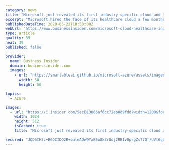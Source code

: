 ```yaml
---
category: news
title: "Microsoft just revealed its first industry-specific cloud and these recent hires hint which industries could be next"
excerpt: "Microsoft hired the face of its healthcare cloud a few months before it hired two other executives with industry-specific expertise."
publishedDateTime: 2020-05-22T18:58:00Z
webUrl: "https://www.businessinsider.com/microsoft-cloud-healthcare-indsutry-specific-hires-2020-5"
type: article
quality: 39
heat: 39
published: false

provider:
  name: Business Insider
  domain: businessinsider.com
  images:
    - url: "https://smartableai.github.io/microsoft-azure/assets/images/organizations/businessinsider.com-50x50.jpg"
      width: 50
      height: 50

topics:
  - Azure

images:
  - url: "https://i.insider.com/5ec813865af6cc72eb0d9fdd?width=1200&format=jpeg"
    width: 1024
    height: 512
    isCached: true
    title: "Microsoft just revealed its first industry-specific cloud and these recent hires hint which industries could be next"

secured: "JQD6IH3z+E6QCIDQ2R+oaleAQW9YxE5w8kZrUdj2RB1v0prgZs77Qf/UVt6qUAlAT/RlJvgvMJE7UAqAXwX5aBFCYjnpgu+AAgpQzQDV/ISyRdOya88W0bb2rNlPm+Tsw8lUjUKrQeAs99DJ6JIp3t2A+2rNP22MOqyJsq6eVZf1siTbKQW0qH6fvIXlp6qKpwiWoS8ug3n6jA6nGRdckbR8fBWIUGKJp1wTqdUULiBa5ltAB5vA21c0XVIN2/ZeRC6WzuaeZ/7ZPqx5tlgZY9bSEa6WSEAgq6xdbQ2nQ6wz2QK0F28Q5AWYXDHaIEkWk5T662REtKLxwwFF9q12yknSEzOn4S57LZvRpmYi1KbDDvRgwPfVeaPod4tYT4MuUR33qoL9qgYjoDmwmEEFmAFFb30ZBeiWTvbUiKL1oKJ7vlPEIhYhSt2pZYnBtSzRvgzjIoY8tNFJ//cSYX2nES4Syukxb2e7qV/XHMXXGGk=;m52CJ22yOkL/b+pWe4w4MA=="
---
```



